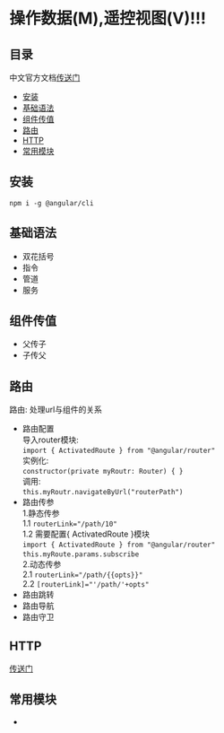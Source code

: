 # 操作数据(M),遥控视图(V)!!!

## 目录
   
   中文官方文档[传送门](https://angular.cn/docs)
   
   - <a href="#0">安装</a>
   - <a href="#1">基础语法</a>
   - <a href="#2">组件传值</a>
   - <a href="#3">路由</a>
   - <a href="#4">HTTP</a>
   - <a href="#5">常用模块</a>
   
   
 ## <a name="0">安装</a> 
 
   `npm i -g @angular/cli` 
    
 ## <a name="1">基础语法</a>  
  - 双花括号  
  - 指令  
  - 管道  
  - 服务  

 ## <a name="2">组件传值</a>  
  - 父传子  
  - 子传父  

 ## <a name="3">路由</a>  
  路由:  处理url与组件的关系  
  - 路由配置  
  导入router模块:  
    `import { ActivatedRoute } from "@angular/router"`  
    实例化:  
    `constructor(private myRoutr: Router) { }
`  
调用:  
    `this.myRoutr.navigateByUrl("routerPath")`  
  - 路由传参  
    1.静态传参  
      1.1  `routerLink="/path/10"`  
      1.2  需要配置{ ActivatedRoute }模块  
      `import { ActivatedRoute } from "@angular/router"`  
      `this.myRoute.params.subscribe`  
    2.动态传参  
      2.1  `routerLink="/path/{{opts}}"`  
      2.2  `[routerLink]="'/path/'+opts"`  
  - 路由跳转  
  - 路由导航  
  - 路由守卫

## <a name="4">HTTP</a>  
   [传送门](https://angular.cn/tutorial/toh-pt6)

## <a name="5">常用模块</a> 
  - 